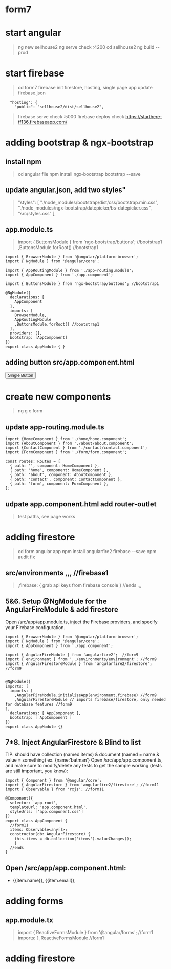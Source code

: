 # form7
# start angular 
>ng new sellhouse2
>ng serve
check :4200
>cd sellhouse2
>ng build --prod
# start firebase
>cd form7
>firebase init
firestore, hosting, single page app
update firebase.json
```
  "hosting": {
    "public": "sellhouse2/dist/sellhouse2",
```
>firebase serve
check :5000
>firebase deploy 
check https://starthere-ff136.firebaseapp.com/


# adding bootstrap & ngx-bootstrap 
## install npm 
>cd angular file 
>npm install ngx-bootstrap bootstrap --save
## update angular.json, add two styles"
> "styles": [ "./node_modules/bootstrap/dist/css/bootstrap.min.css", "./node_modules/ngx-bootstrap/datepicker/bs-datepicker.css", "src/styles.css" ],
## app.module.ts
>import { ButtonsModule } from 'ngx-bootstrap/buttons'; //bootstrap1 
>,ButtonsModule.forRoot() //bootstrap1
```
import { BrowserModule } from '@angular/platform-browser';
import { NgModule } from '@angular/core';

import { AppRoutingModule } from './app-routing.module';
import { AppComponent } from './app.component';

import { ButtonsModule } from 'ngx-bootstrap/buttons'; //bootstrap1 

@NgModule({
  declarations: [
    AppComponent
  ],
  imports: [
    BrowserModule,
    AppRoutingModule
    ,ButtonsModule.forRoot() //bootstrap1
  ],
  providers: [],
  bootstrap: [AppComponent]
})
export class AppModule { }
```
## adding button src/app.component.html
<button type="button" class="btn btn-primary">
  Single Button
</button>

# create new components 
>ng g c form
## update app-routing.module.ts
```
import {HomeComponent } from './home/home.component'; 
import {AboutComponent } from './about/about.component'; 
import {ContactComponent } from './contact/contact.component'; 
import {FormComponent } from './form/form.component'; 

const routes: Routes = [
  { path: '', component: HomeComponent }, 
  { path: 'home', component: HomeComponent }, 
  { path: 'about', component: AboutComponent }, 
  { path: 'contact', component: ContactComponent }, 
  { path: 'form', component: FormComponent }, 
];
```
## udpate app.component.html add router-outlet
><router-outlet></router-outlet>
test paths, see page works 

# adding firestore 
> cd form angular app 
> npm install angularfire2 firebase --save 
> npm audit fix


## src/environments ,,, //firebase1 
> ,firebase: { grab api keys from firebase console } //ends ,,,

## 5&6. Setup @NgModule for the AngularFireModule & add firestore

Open /src/app/app.module.ts, inject the Firebase providers, and specify your Firebase configuration.
```
import { BrowserModule } from '@angular/platform-browser';
import { NgModule } from '@angular/core';
import { AppComponent } from './app.component';

import { AngularFireModule } from 'angularfire2';  //form9
import { environment } from '../environments/environment'; //form9
import { AngularFirestoreModule } from 'angularfire2/firestore'; //form9


@NgModule({
imports: [
  imports: [
    ,AngularFireModule.initializeApp(environment.firebase) //form9
    ,AngularFirestoreModule // imports firebase/firestore, only needed for database features //form9
],
  declarations: [ AppComponent ],
  bootstrap: [ AppComponent ]
})
export class AppModule {}
```


## 7*8. Inject AngularFirestore & Blind to list 

TIP: should have collection (named items) & document (named = name & value = something) ex.  {name:’batman’}
Open /src/app/app.component.ts, and make sure to modify/delete any tests to get the sample working (tests are still important, you know):
```
import { Component } from '@angular/core';
import { AngularFirestore } from 'angularfire2/firestore'; //form11
import { Observable } from 'rxjs'; //form11

@Component({
  selector: 'app-root',
  templateUrl: 'app.component.html',
  styleUrls: ['app.component.css']
})
export class AppComponent {
  //form11
  items: Observable<any[]>;
  constructor(db: AngularFirestore) {
    this.items = db.collection('items').valueChanges();
    }
  //ends
}
```

## Open /src/app/app.component.html:
<!-- form11 -->
<ul>
  <li class="text" *ngFor="let item of items | async">
    {{item.name}}, {{item.email}}, 
  </li>
</ul>

# adding forms
## app.module.tx

> import { ReactiveFormsModule } from '@angular/forms'; //form1
>  imports: [ ,ReactiveFormsModule //form1


# adding firestore 

